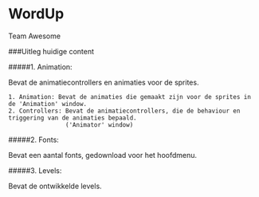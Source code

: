 # WordUp
Team Awesome


###Uitleg huidige content

#####1. Animation: 

  Bevat de animatiecontrollers en animaties voor de sprites.

    1. Animation: Bevat de animaties die gemaakt zijn voor de sprites in de 'Animation' window.
    2. Controllers: Bevat de animatiecontrollers, die de behaviour en triggering van de animaties bepaald. 
                    ('Animator' window)

#####2. Fonts: 

  Bevat een aantal fonts, gedownload voor het hoofdmenu.

#####3. Levels: 

  Bevat de ontwikkelde levels.
  
  

